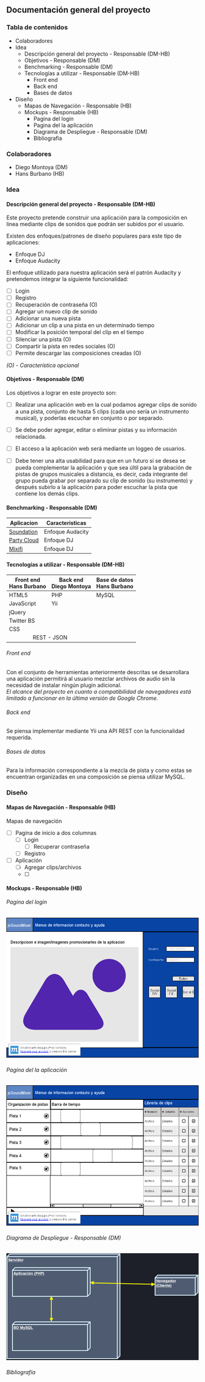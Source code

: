 ## Documentación general del proyecto

### Tabla de contenidos

<!-- MarkdownTOC depth=0 -->

- Colaboradores
- Idea
  - Descripción general del proyecto - Responsable (DM-HB)
  - Objetivos - Responsable (DM)
  - Benchmarking - Responsable (DM)
  - Tecnologías a utilizar - Responsable (DM-HB)
    - Front end
    - Back end
    - Bases de datos
- Diseño
  - Mapas de Navegación - Responsable (HB)
  - Mockups - Responsable (HB)
    - Pagina del login
    - Pagina del la aplicación
    - Diagrama de Despliegue - Responsable (DM)
    - Bibliografía

<!-- /MarkdownTOC -->


### Colaboradores
* Diego Montoya (DM)
* Hans Burbano (HB)

### Idea

#### Descripción general del proyecto - Responsable (DM-HB)
Este proyecto pretende construir una aplicación para la composición en linea mediante clips de sonidos que podrán ser subidos por el usuario.

Existen dos enfoques/patrones de diseño populares para este tipo de aplicaciones:

* Enfoque DJ
* Enfoque Audacity

El enfoque utilizado para nuestra aplicación será el patrón Audacity y pretendemos integrar la siguiente funcionalidad:

- [ ] Login
- [ ] Registro
- [ ] Recuperación de contraseña (O)
- [ ] Agregar un nuevo clip de sonido
- [ ] Adicionar una nueva pista
- [ ] Adicionar un clip a una pista en un determinado tiempo
- [ ] Modificar la posición temporal del clip en el tiempo
- [ ] Silenciar una pista (O)
- [ ] Compartir la pista en redes sociales (O)
- [ ] Permite descargar las composiciones creadas (O)

*(O) - Característica opcional*

#### Objetivos - Responsable (DM)
Los objetivos a lograr en este proyecto son:

- [ ] Realizar una aplicación web en la cual podamos agregar clips de sonido a una pista, conjunto de hasta 5 clips (cada uno sería un instrumento musical), y poderlas escuchar en conjunto o por separado.
- [ ] Se debe poder agregar, editar o eliminar pistas y su información relacionada.
- [ ] El acceso a la aplicación web será mediante un loggeo de usuarios.
- [ ] Debe tener una alta usabilidad para que en un futuro si se desea se pueda complementar la aplicación y que sea últil para la grabación de pistas de grupos musicales a distancia, es decir, cada integrante del grupo pueda grabar por separado su clip de sonido (su instrumento) y después subirlo a la aplicación para poder escuchar la pista que contiene los demás clips.



#### Benchmarking - Responsable (DM)

|Aplicacion|Caracteristicas|
|-------------------------------|------------|
|[Soundation](http://soundation.com)|Enfoque Audacity|
|[Party Cloud](http://www.partycloud.fm)|Enfoque DJ|
|[Mixifi](http://www.mixify.com)|Enfoque DJ|


#### Tecnologías a utilizar - Responsable (DM-HB)

<table>
  <thead>
    <tr>
      <th>Front end<br>Hans Burbano</th>
      <th>Back end<br>Diego Montoya</th>
      <th>Base de datos<br>Hans Burbano</th>
    </tr>
  </thead>
  <tbody>
    <tr>
      <td>HTML5</td>
      <td>PHP</td>
      <td>MySQL</td>
    </tr>
    <tr>
      <td>JavaScript</td>
      <td>Yii</td>
      <td></td>
    </tr>
    <tr>
      <td>jQuery</td>
      <td></td>
      <td></td>
    </tr>
    <tr>
      <td>Twitter BS</td>
      <td></td>
      <td></td>
    </tr>
    <tr>
      <td>CSS</td>
      <td></td>
      <td></td>
    </tr>  
    <tr>
      <td colspan="2" align="center">REST - JSON</td>
      <td></td>
    </tr>   
  </tbody>
</table>

###### Front end
Con el conjunto de herramientas anteriormente descritas se desarrollara una aplicación permitirá al usuario mezclar archivos de audio sin la necesidad de instalar ningún plugin adicional.
<br>*El alcance del proyecto en cuanto a compatibilidad de navegadores está limitado a funcionar en la última versión de Google Chrome.*

###### Back end
Se piensa implementar mediante Yii una API REST con la funcionalidad requerida.

###### Bases de datos
Para la información correspondiente a la mezcla de pista y como estas se encuentran organizadas en una composición se piensa utilizar MySQL.  


### Diseño

#### Mapas de Navegación - Responsable (HB)
Mapas de navegación

- [ ] Pagina de inicio a dos columnas
  - [ ] Login
      - [ ] Recuperar contraseña 
  - [ ] Registro
- [ ] Aplicación
  - [ ] Agregar clips/archivos
  - [ ] 


#### Mockups - Responsable (HB)

###### Pagina del login
![](media/Index.png)
###### Pagina del la aplicación
![](media/App.png)
###### Diagrama de Despliegue - Responsable (DM)
![](media/diagramaDespliegue.png)

###### Bibliografía
